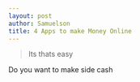 ```yaml
---
layout: post
author: Samuelson
title: 4 Apps to make Money Online
---
```


> Its thats easy

Do you want to make side cash
